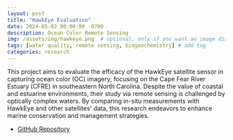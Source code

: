 ```yaml
---
layout: post
title: "HawkEye Evaluation"
date: 2024-05-02 00:00:00 -0700
description: Ocean Color Remote Sensing
img: /assets/img/hawkeye.png  # optional, only if you want an image displayed
tags: [water quality, remote sensing, biogeochemistry] # add tag
categories: research
---
```


This project aims to evaluate the efficacy of the HawkEye satellite sensor in capturing ocean color (OC) imagery, focusing on the Cape Fear River Estuary (CFRE) in southeastern North Carolina. Despite the value of coastal and estuarine environments, their study via remote sensing is challenged by optically complex waters. By comparing in-situ measurements with HawkEye and other satellites' data, this research endeavors to enhance marine conservation and management strategies.

- [GitHub Repository](https://github.com/COAST-Lab/HawkEye_Evaluation)
